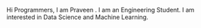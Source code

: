 Hi Programmers,
       I am Praveen . I am an Engineering Student.
       I am interested in Data Science and Machine Learning.
       

<!---
praveenrajaram25/praveenrajaram25 is a ✨ special ✨ repository because its `README.md` (this file) appears on your GitHub profile.
You can click the Preview link to take a look at your changes.
--->
